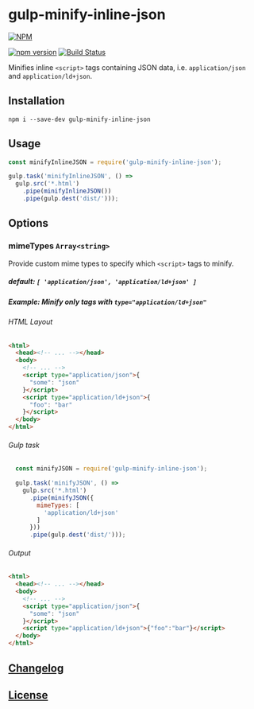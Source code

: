 # gulp-minify-inline-json

[![NPM](https://nodei.co/npm/gulp-minify-inline-json.png?downloads=true)](https://nodei.co/npm/gulp-minify-inline-json/)

[![npm version](https://badge.fury.io/js/gulp-minify-inline-json.svg)](http://badge.fury.io/js/gulp-minify-inline-json)
[![Build Status](https://travis-ci.org/haensl/gulp-minify-inline-json.svg?branch=master)](https://travis-ci.org/haensl/gulp-minify-inline-json)

Minifies inline `<script>` tags containing JSON data, i.e. `application/json` and `application/ld+json`.

## Installation

```shell
npm i --save-dev gulp-minify-inline-json
```

## Usage

```javascript
const minifyInlineJSON = require('gulp-minify-inline-json');

gulp.task('minifyInlineJSON', () =>
  gulp.src('*.html')
    .pipe(minifyInlineJSON())
    .pipe(gulp.dest('dist/')));
```

## Options

### mimeTypes `Array<string>`

Provide custom mime types to specify which `<script>` tags to minify.

##### default: `[ 'application/json', 'application/ld+json' ]`

##### Example: Minify only tags with `type="application/ld+json"`

###### HTML Layout
```html
<html>
  <head><!-- ... --></head>
  <body>
    <!-- ... -->
    <script type="application/json">{
      "some": "json"
    }</script>
    <script type="application/ld+json">{
      "foo": "bar"
    }</script>
  </body>
</html>
```

###### Gulp task
```javascript
  const minifyJSON = require('gulp-minify-inline-json');

  gulp.task('minifyJSON', () =>
    gulp.src('*.html')
      .pipe(minifyJSON({
        mimeTypes: [
          'application/ld+json'
        ]
      }))
      .pipe(gulp.dest('dist/')));
```

###### Output
```html
<html>
  <head><!-- ... --></head>
  <body>
    <!-- ... -->
    <script type="application/json">{
      "some": "json"
    }</script>
    <script type="application/ld+json">{"foo":"bar"}</script>
  </body>
</html>
```

## [Changelog](CHANGELOG.md)

## [License](LICENSE)

